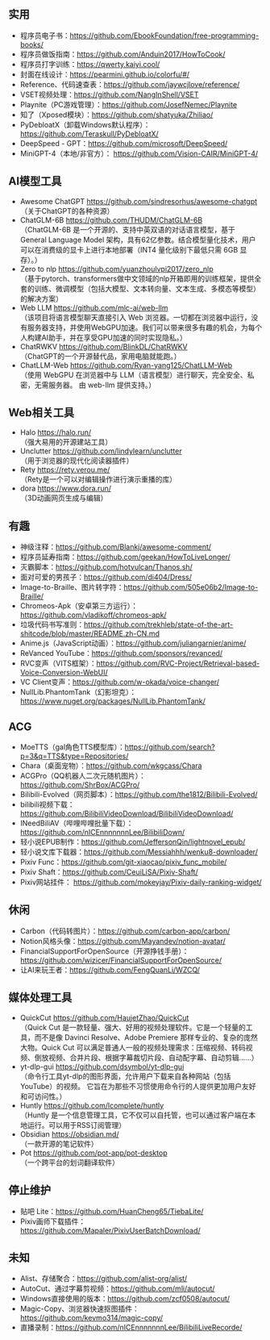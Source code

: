 ## 实用
+ 程序员电子书：https://github.com/EbookFoundation/free-programming-books/
+ 程序员做饭指南：https://github.com/Anduin2017/HowToCook/
+ 程序员打字训练：https://qwerty.kaiyi.cool/
+ 封面在线设计：https://pearmini.github.io/colorfu/#/
+ Reference、代码速查表：https://github.com/jaywcjlove/reference/
+ VSET视频处理：https://github.com/NangInShell/VSET
+ Playnite（PC游戏管理）：https://github.com/JosefNemec/Playnite
+ 知了（Xposed模块）：https://github.com/shatyuka/Zhiliao/
+ PyDebloatX（卸载Windows默认程序）：https://github.com/Teraskull/PyDebloatX/
+ DeepSpeed - GPT：https://github.com/microsoft/DeepSpeed/
+ MiniGPT-4（本地/非官方）： https://github.com/Vision-CAIR/MiniGPT-4/

## AI模型工具
+ Awesome ChatGPT <https://github.com/sindresorhus/awesome-chatgpt>  
（关于ChatGPT的各种资源）
+ ChatGLM-6B <https://github.com/THUDM/ChatGLM-6B>  
（ChatGLM-6B 是一个开源的、支持中英双语的对话语言模型，基于 General Language Model 架构，具有62亿参数。结合模型量化技术，用户可以在消费级的显卡上进行本地部署（INT4 量化级别下最低只需 6GB 显存）。）
+ Zero to nlp <https://github.com/yuanzhoulvpi2017/zero_nlp>  
（基于pytorch、transformers做中文领域的nlp开箱即用的训练框架，提供全套的训练、微调模型（包括大模型、文本转向量、文本生成、多模态等模型）的解决方案）
+ Web LLM <https://github.com/mlc-ai/web-llm>  
（该项目将语言模型聊天直接引入 Web 浏览器。一切都在浏览器中运行，没有服务器支持，并使用WebGPU加速。我们可以带来很多有趣的机会，为每个人构建AI助手，并在享受GPU加速的同时实现隐私。）
+ ChatRWKV <https://github.com/BlinkDL/ChatRWKV>  
（ChatGPT的一个开源替代品，家用电脑就能跑。）
+ ChatLLM-Web <https://github.com/Ryan-yang125/ChatLLM-Web>  
（使用 WebGPU 在浏览器中与 LLM（语言模型）进行聊天，完全安全、私密，无需服务器。 由 web-llm 提供支持。）

## Web相关工具
- Halo <https://halo.run/>  
（强大易用的开源建站工具）
- Unclutter <https://github.com/lindylearn/unclutter>  
（用于浏览器的现代化阅读器插件）
- Rety <https://rety.verou.me/>  
（Rety是一个可以对编辑操作进行演示重播的库）
- dora <https://www.dora.run/>  
（3D动画网页生成与编辑）

## 有趣
+ 神级注释：https://github.com/Blankj/awesome-comment/
+ 程序员延寿指南：https://github.com/geekan/HowToLiveLonger/
+ 灭霸脚本：https://github.com/hotvulcan/Thanos.sh/
+ 面对可爱的男孩子：https://github.com/di404/Dress/
+ Image-to-Braille、图片转字符：https://github.com/505e06b2/Image-to-Braille/
+ Chromeos-Apk（安卓第三方运行）：https://github.com/vladikoff/chromeos-apk/
+ 垃圾代码书写准则：https://github.com/trekhleb/state-of-the-art-shitcode/blob/master/README.zh-CN.md
+ Anime.js（JavaScript动画）：https://github.com/juliangarnier/anime/
+ ReVanced YouTube：https://github.com/sponsors/revanced/
+ RVC变声（VITS框架）：https://github.com/RVC-Project/Retrieval-based-Voice-Conversion-WebUI/
+ VC Client变声：https://github.com/w-okada/voice-changer/
+ NullLib.PhantomTank（幻影坦克）： https://www.nuget.org/packages/NullLib.PhantomTank/

## ACG
+ MoeTTS（gal角色TTS模型库）：https://github.com/search?p=3&q=TTS&type=Repositories/
+ Chara（桌面宠物）：https://github.com/wkgcass/Chara
+ ACGPro（QQ机器人二次元随机图片）：https://github.com/ShrBox/ACGPro/
+ Bilibili-Evolved（网页脚本）：https://github.com/the1812/Bilibili-Evolved/
+ bilibili视频下载：https://github.com/BilibiliVideoDownload/BilibiliVideoDownload/
+ INeedBiliAV（哔哩哔哩批量下载）：https://github.com/nICEnnnnnnnLee/BilibiliDown/
+ 轻小说EPUB制作：https://github.com/JeffersonQin/lightnovel_epub/
+ 轻小说文库下载器：https://github.com/Messiahhh/wenku8-downloader/
+ Pixiv Func：https://github.com/git-xiaocao/pixiv_func_mobile/
+ Pixiv Shaft：https://github.com/CeuiLiSA/Pixiv-Shaft/
+ Pixiv网站挂件： https://github.com/mokeyjay/Pixiv-daily-ranking-widget/
## 休闲
+ Carbon（代码转图片）：https://github.com/carbon-app/carbon/
+ Notion风格头像：https://github.com/Mayandev/notion-avatar/
+ FinancialSupportForOpenSource（开源挣钱手册）：https://github.com/wizicer/FinancialSupportForOpenSource/
+ 让AI来玩王者：https://github.com/FengQuanLi/WZCQ/

## 媒体处理工具
+ QuickCut <https://github.com/HaujetZhao/QuickCut>  
（Quick Cut 是一款轻量、强大、好用的视频处理软件。它是一个轻量的工具，而不是像 Davinci Resolve、Adobe Premiere 那样专业的、复杂的庞然大物。Quick Cut 可以满足普通人一般的视频处理需求：压缩视频、转码视频、倒放视频、合并片段、根据字幕裁切片段、自动配字幕、自动剪辑……）
+ yt-dlp-gui <https://github.com/dsymbol/yt-dlp-gui>  
（命令行工具yt-dlp的图形界面，允许用户下载来自各种网站（包括YouTube）的视频。 它旨在为那些不习惯使用命令行的人提供更加用户友好和可访问性。）
+ Huntly <https://github.com/lcomplete/huntly>  
（Huntly 是一个信息管理工具，它不仅可以自托管，也可以通过客户端在本地运行。可以用于RSS订阅管理）
+ Obsidian <https://obsidian.md/>  
（一款开源的笔记软件）
+ Pot <https://github.com/pot-app/pot-desktop>  
（一个跨平台的划词翻译软件）
## 停止维护
+ 贴吧 Lite：https://github.com/HuanCheng65/TiebaLite/
+ Pixiv画师下载插件：https://github.com/Mapaler/PixivUserBatchDownload/
## 未知
+ Alist、存储聚合：https://github.com/alist-org/alist/
+ AutoCut、通过字幕剪视频：https://github.com/mli/autocut/
+ Windows直接使用的版本：https://github.com/zcf0508/autocut/
+ Magic-Copy、浏览器快速抠图插件：https://github.com/kevmo314/magic-copy/
+ 直播录制：https://github.com/nICEnnnnnnnLee/BilibiliLiveRecorde/

